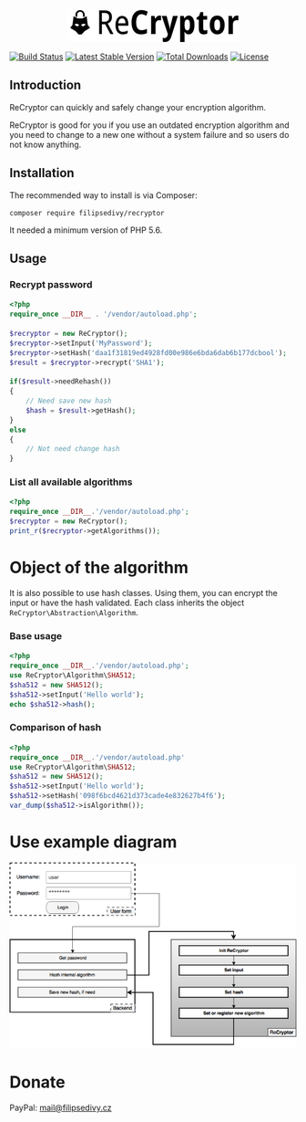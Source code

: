 <p align="center">
<img src=".ReCryptor/images/logo_small.png">
</p>

[![Build Status](https://travis-ci.org/filipsedivy/ReCryptor.svg?branch=master)](https://travis-ci.org/filipsedivy/ReCryptor) [![Latest Stable Version](https://poser.pugx.org/filipsedivy/recryptor/v/stable)](https://packagist.org/packages/filipsedivy/recryptor) [![Total Downloads](https://poser.pugx.org/filipsedivy/recryptor/downloads)](https://packagist.org/packages/filipsedivy/recryptor) [![License](https://poser.pugx.org/filipsedivy/recryptor/license)](https://packagist.org/packages/filipsedivy/recryptor)

Introduction
------------

ReCryptor can quickly and safely change your encryption algorithm.

ReCryptor is good for you if you use an outdated encryption algorithm and you need to change to a new one without a system failure and so users do not know anything.

Installation
------------

The recommended way to install is via Composer:

```
composer require filipsedivy/recryptor
```

It needed a minimum version of PHP 5.6.

Usage
-----

### Recrypt password

```php
<?php
require_once __DIR__ . '/vendor/autoload.php';

$recryptor = new ReCryptor();
$recryptor->setInput('MyPassword');
$recryptor->setHash('daa1f31819ed4928fd00e986e6bda6dab6b177dcbool');
$result = $recryptor->recrypt('SHA1');

if($result->needRehash())
{
    // Need save new hash
    $hash = $result->getHash();
}
else
{
    // Not need change hash
}
```


### List all available algorithms

```php
<?php
require_once __DIR__.'/vendor/autoload.php';
$recryptor = new ReCryptor();
print_r($recryptor->getAlgorithms());
```

Object of the algorithm
=======================

It is also possible to use hash classes. Using them, you can encrypt the input or have the hash validated. Each class inherits the object `ReCryptor\Abstraction\Algorithm`.
### Base usage

```php
<?php
require_once __DIR__.'/vendor/autoload.php';
use ReCryptor\Algorithm\SHA512;
$sha512 = new SHA512();
$sha512->setInput('Hello world');
echo $sha512->hash();
```

### Comparison of hash

```php
<?php
require_once __DIR__.'/vendor/autoload.php'
use ReCryptor\Algorithm\SHA512;
$sha512 = new SHA512();
$sha512->setInput('Hello world');
$sha512->setHash('098f6bcd4621d373cade4e832627b4f6');
var_dump($sha512->isAlgorithm());
```

Use example diagram
===================

![Use example diagram](.ReCryptor/images/use.png)

Donate
======
PayPal: mail@filipsedivy.cz